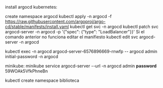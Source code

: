install argocd kubernetes:

create namespace argocd
kubectl apply -n argocd -f https://raw.githubusercontent.com/argoproj/argo-cd/stable/manifests/install.yaml
kubectl get svc -n argocd
kubectl patch svc argocd-server -n argocd -p '{"spec": {"type": "LoadBalancer"}}'
Si el comando anterior no funciona editar el manifiesto
kubectl edit svc argocd-server -n argocd

kubectl exec -n argocd argocd-server-6576896669-rnwfp -- argocd admin initial-password -n argocd

minikube:
minikube service argocd-server --url -n argocd
admin
**password**
59WOAk5VfkPhneBn

kubectl create namespace biblioteca